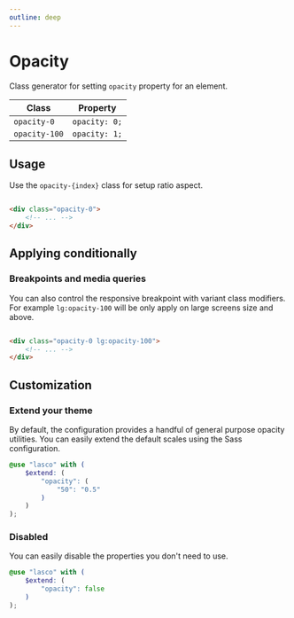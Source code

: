 ```yaml
---
outline: deep
---
```


# Opacity

Class generator for setting `opacity` property for an element.

| Class         | Property      |
|---------------|---------------|
| `opacity-0`   | `opacity: 0;` |
| `opacity-100` | `opacity: 1;` |

## Usage

Use the `opacity-{index}` class for setup ratio aspect.

```html

<div class="opacity-0">
    <!-- ... -->
</div>
```

## Applying conditionally

### Breakpoints and media queries

You can also control the responsive breakpoint with variant class modifiers. For example `lg:opacity-100` will be only
apply on large screens size and above.

```html

<div class="opacity-0 lg:opacity-100">
    <!-- ... -->
</div>
```

## Customization

### Extend your theme

By default, the configuration provides a handful of general purpose opacity utilities. You can easily extend the default
scales using the Sass configuration.

```scss
@use "lasco" with (
    $extend: (
        "opacity": (
            "50": "0.5"
        )
    )
);
```

### Disabled

You can easily disable the properties you don't need to use.

```scss
@use "lasco" with (
    $extend: (
        "opacity": false
    )
);
```
